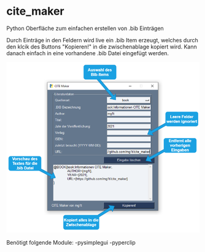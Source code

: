 # cite_maker
Python Oberfläche zum einfachen erstellen von .bib Einträgen

Durch Einträge in den Feldern wird live ein .bib Item erzeugt, welches durch den klcik des Buttons "Kopieren!" in die zwischenablage kopiert wird.
Kann danach einfach in eine vorhandene .bib Datei eingefügt werden.

![Infografik](https://raw.githubusercontent.com/mg1t/cite_maker/main/Info.png)

Benötigt folgende Module:
-pysimplegui
-pyperclip
